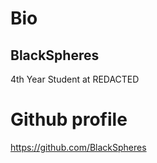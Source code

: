 # Bio
## BlackSpheres
4th Year Student at REDACTED
# Github profile
https://github.com/BlackSpheres
